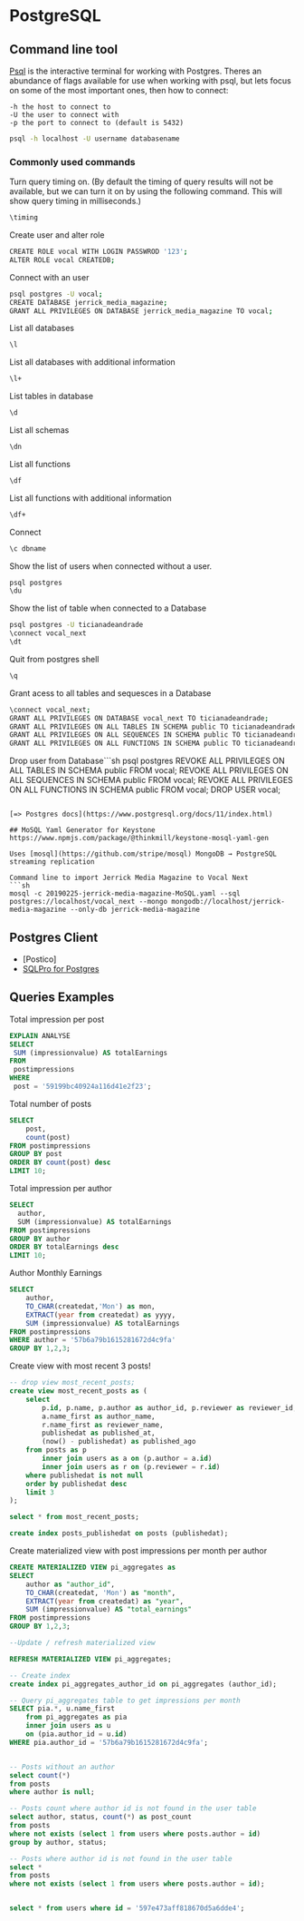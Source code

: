 # PostgreSQL

## Command line tool

[Psql](http://postgresguide.com/utilities/psql.html) is the interactive terminal for working with Postgres. Theres an abundance of flags available for use when working with psql, but lets focus on some of the most important ones, then how to connect:

	-h the host to connect to
	-U the user to connect with
	-p the port to connect to (default is 5432)

```sh
psql -h localhost -U username databasename
```

### Commonly used commands

Turn query timing on. (By default the timing of query results will not be available, but we can turn it on by using the following command. This will show query timing in milliseconds.)
```sh
\timing
```

Create user and alter role
```sh
CREATE ROLE vocal WITH LOGIN PASSWROD '123';
ALTER ROLE vocal CREATEDB;
```

Connect with an user
```sh
psql postgres -U vocal;
CREATE DATABASE jerrick_media_magazine;
GRANT ALL PRIVILEGES ON DATABASE jerrick_media_magazine TO vocal;
```

List all databases
```sh
\l
```
List all databases with additional information
```sh
\l+
```
List tables in database
```sh
\d
```
List all schemas
```sh
\dn
```
List all functions
```sh
\df
```
List all functions with additional information
```sh
\df+
```
Connect
```sh
\c dbname
```


Show the list of users when connected without a user.
```sh
psql postgres
\du
```

Show the list of table when connected to a Database
```sh
psql postgres -U ticianadeandrade
\connect vocal_next
\dt
```

Quit from postgres shell
```sh
\q
```

Grant acess to all tables and sequesces in a Database
```sh
\connect vocal_next;
GRANT ALL PRIVILEGES ON DATABASE vocal_next TO ticianadeandrade;
GRANT ALL PRIVILEGES ON ALL TABLES IN SCHEMA public TO ticianadeandrade;
GRANT ALL PRIVILEGES ON ALL SEQUENCES IN SCHEMA public TO ticianadeandrade;
GRANT ALL PRIVILEGES ON ALL FUNCTIONS IN SCHEMA public TO ticianadeandrade;
```

Drop user from Database```sh
psql postgres
REVOKE ALL PRIVILEGES ON ALL TABLES IN SCHEMA public FROM vocal;
REVOKE ALL PRIVILEGES ON ALL SEQUENCES IN SCHEMA public FROM vocal;
REVOKE ALL PRIVILEGES ON ALL FUNCTIONS IN SCHEMA public FROM vocal;
DROP USER vocal;
```

[=> Postgres docs](https://www.postgresql.org/docs/11/index.html)

## MoSQL Yaml Generator for Keystone
https://www.npmjs.com/package/@thinkmill/keystone-mosql-yaml-gen

Uses [mosql](https://github.com/stripe/mosql) MongoDB → PostgreSQL streaming replication

Command line to import Jerrick Media Magazine to Vocal Next
```sh
mosql -c 20190225-jerrick-media-magazine-MoSQL.yaml --sql postgres://localhost/vocal_next --mongo mongodb://localhost/jerrick-media-magazine --only-db jerrick-media-magazine
```

## Postgres Client

- [Postico]
- [SQLPro for Postgres](https://macpostgresclient.com)

## Queries Examples

Total impression per post

```sql
EXPLAIN ANALYSE
SELECT
 SUM (impressionvalue) AS totalEarnings
FROM
 postimpressions
WHERE
 post = '59199bc40924a116d41e2f23';
```

Total number of posts

```sql
SELECT
	post,
	count(post)
FROM postimpressions
GROUP BY post
ORDER BY count(post) desc
LIMIT 10;
```

Total impression per author

```sql
SELECT
  author,
  SUM (impressionvalue) AS totalEarnings
FROM postimpressions
GROUP BY author
ORDER BY totalEarnings desc
LIMIT 10;
```

Author Monthly Earnings

```sql
SELECT
	author,
	TO_CHAR(createdat,'Mon') as mon,
	EXTRACT(year from createdat) as yyyy,
	SUM (impressionvalue) AS totalEarnings
FROM postimpressions
WHERE author = '57b6a79b1615281672d4c9fa'
GROUP BY 1,2,3;
```

Create view with most recent 3 posts!

```sql
-- drop view most_recent_posts;
create view most_recent_posts as (
	select
		p.id, p.name, p.author as author_id, p.reviewer as reviewer_id,
		a.name_first as author_name,
		r.name_first as reviewer_name,
		publishedat as published_at,
		(now() - publishedat) as published_ago
	from posts as p
		inner join users as a on (p.author = a.id)
		inner join users as r on (p.reviewer = r.id)
	where publishedat is not null
	order by publishedat desc
	limit 3
);

select * from most_recent_posts;

create index posts_publishedat on posts (publishedat);
```

Create materialized view with post impressions per month per author

```sql
CREATE MATERIALIZED VIEW pi_aggregates as
SELECT
	author as "author_id",
	TO_CHAR(createdat, 'Mon') as "month",
	EXTRACT(year from createdat) as "year",
	SUM (impressionvalue) AS "total_earnings"
FROM postimpressions
GROUP BY 1,2,3;

--Update / refresh materialized view

REFRESH MATERIALIZED VIEW pi_aggregates;

-- Create index
create index pi_aggregates_author_id on pi_aggregates (author_id);

-- Query pi_aggregates table to get impressions per month
SELECT pia.*, u.name_first
	from pi_aggregates as pia
	inner join users as u
	on (pia.author_id = u.id)
WHERE pia.author_id = '57b6a79b1615281672d4c9fa';


-- Posts without an author
select count(*)
from posts
where author is null;

-- Posts count where author id is not found in the user table
select author, status, count(*) as post_count
from posts
where not exists (select 1 from users where posts.author = id)
group by author, status;

-- Posts where author id is not found in the user table
select *
from posts
where not exists (select 1 from users where posts.author = id);


select * from users where id = '597e473aff818670d5a6dde4';
```

